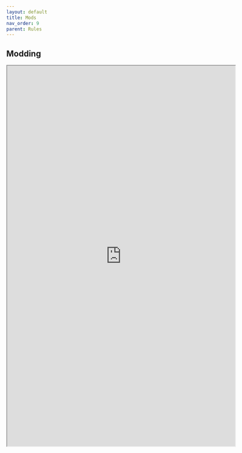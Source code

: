 ```yaml
---
layout: default
title: Mods
nav_order: 9
parent: Rules
---
```

## Modding

<iframe  width=600 height=1000 scrolling="yes"  src="https://docs.google.com/document/d/e/2PACX-1vT__stKLIf1RBkR1t01YaDnJh_R0hFeol5JlK0R-W-CzMDydPc7US4TI4GUzgNgW7YNSs0P4MiKbPPh/pub?embedded=true"></iframe>